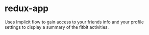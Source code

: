 # redux-app

Uses Implicit flow to gain access to your friends info and your profile settings to display a summary of the fitbit activities.
